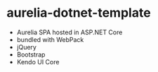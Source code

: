 # aurelia-dotnet-template

- Aurelia SPA hosted in ASP.NET Core
- bundled with WebPack
- jQuery
- Bootstrap
- Kendo UI Core
